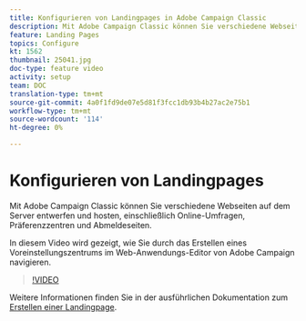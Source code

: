 ```yaml
---
title: Konfigurieren von Landingpages in Adobe Campaign Classic
description: Mit Adobe Campaign Classic können Sie verschiedene Webseiten auf dem Server entwerfen und hosten, einschließlich Online-Umfragen, Präferenzzentren und Abmeldeseiten. In diesem Video wird gezeigt, wie Sie durch das Erstellen eines Voreinstellungszentrums im Web-Anwendungs-Editor von Adobe Campaign navigieren.
feature: Landing Pages
topics: Configure
kt: 1562
thumbnail: 25041.jpg
doc-type: feature video
activity: setup
team: DOC
translation-type: tm+mt
source-git-commit: 4a0f1fd9de07e5d81f3fcc1db93b4b27ac2e75b1
workflow-type: tm+mt
source-wordcount: '114'
ht-degree: 0%

---
```



# Konfigurieren von Landingpages

Mit Adobe Campaign Classic können Sie verschiedene Webseiten auf dem Server entwerfen und hosten, einschließlich Online-Umfragen, Präferenzzentren und Abmeldeseiten.

In diesem Video wird gezeigt, wie Sie durch das Erstellen eines Voreinstellungszentrums im Web-Anwendungs-Editor von Adobe Campaign navigieren.

>[!VIDEO](https://video.tv.adobe.com/v/25041?quality=12)

Weitere Informationen finden Sie in der ausführlichen Dokumentation zum [Erstellen einer Landingpage](https://docs.adobe.com/content/help/en/campaign-classic/using/designing-content/editing-html-content/creating-a-landing-page.html).
